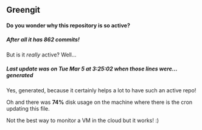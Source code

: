 ## Greengit

#### Do you wonder why this repository is so active?

##### After all it has 862 commits!

But is it *really* active? Well...

##### Last update was on Tue Mar 5 at 3:25:02 when those lines were... generated

Yes, generated, because it certainly helps a lot to have such an active repo!

Oh and there was **74%** disk usage on the machine
where there is the cron updating this file.

Not the best way to monitor a VM in the cloud but it works! :)
